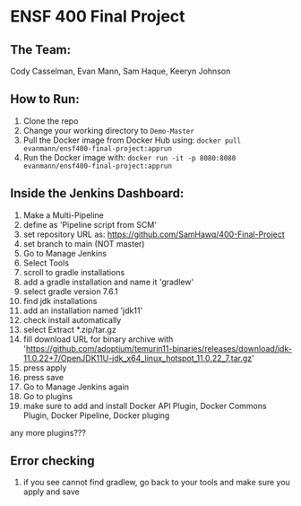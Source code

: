 # ENSF 400 Final Project


## The Team:
Cody Casselman, Evan Mann, Sam Haque, Keeryn Johnson

## How to Run:
1. Clone the repo
2. Change your working directory to `Demo-Master`
3. Pull the Docker image from Docker Hub using: `docker pull evanmann/ensf400-final-project:apprun`
4. Run the Docker image with: `docker run -it -p 8080:8080 evanmann/ensf400-final-project:apprun`

## Inside the Jenkins Dashboard:
1. Make a Multi-Pipeline
2. define as 'Pipeline script from SCM'
3. set repository URL as: https://github.com/SamHawq/400-Final-Project
4. set branch to main (NOT master)
5. Go to Manage Jenkins
6. Select Tools
7. scroll to gradle installations
8. add a gradle installation and name it 'gradlew'
9. select gradle version 7.6.1
10. find jdk installations
11. add an installation named 'jdk11'
12. check install automatically
13. select Extract *.zip/tar.gz
14. fill download URL for binary archive with 'https://github.com/adoptium/temurin11-binaries/releases/download/jdk-11.0.22+7/OpenJDK11U-jdk_x64_linux_hotspot_11.0.22_7.tar.gz'
15. press apply
16. press save
17. Go to Manage Jenkins again
18. Go to plugins
19. make sure to add and install Docker API Plugin, Docker Commons Plugin, Docker Pipeline, Docker pluging

any more plugins???

## Error checking
1. if you see cannot find gradlew, go back to your tools and make sure you apply and save
